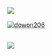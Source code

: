 <img src="https://github-readme-stats.vercel.app/api/top-langs/?username=II-DW&layout=compact"><br><br>
[![dowon206](http://mazassumnida.wtf/api/v2/generate_badge?boj=dowon206)](https://solved.ac/dowon206)

<br />

<img src="https://github-readme-stats.vercel.app/api?username=II-DW&show_icons=true">
